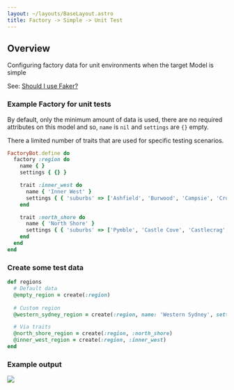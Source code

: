 ```yaml
---
layout: ~/layouts/BaseLayout.astro
title: Factory -> Simple -> Unit Test
---
```


## Overview

Configuring factory data for unit environments when the target Model is simple

<!-- May want to implement this as a tip so that the link is just for more information -->
See: [Should I use Faker?](http://localhost:3002/ruby/gems/faker-with-factory-bot/static-vs-random-data-in-tests#when-to-use-faker)

### Example Factory for unit tests

By default, only the minimum amount of data is used, there are no required attributes on this model and so, `name` is `nil` and `settings` are `{}` empty.

There a limited number of traits that are used for specific testing scenarios.

```ruby
FactoryBot.define do
  factory :region do
    name { }
    settings { {} }

    trait :inner_west do
      name { 'Inner West' }
      settings { { 'suburbs' => ['Ashfield', 'Burwood', 'Campsie', 'Croydon', 'Newtown'] } }
    end

    trait :north_shore do
      name { 'North Shore' }
      settings { { 'suburbs' => ['Pymble', 'Castle Cove', 'Castlecrag', 'Chatswood', 'Crows Nest', 'Cremorne'] } }
    end
  end
end
```

### Create some test data

```ruby
def regions
  # Default data
  @empty_region = create(:region)
  
  # Custom region
  @western_sydney_region = create(:region, name: 'Western Sydney', settings: { 'suburbs' => ['Blacktown', 'Parramatta', 'Penrith', 'Campbelltown', 'Liverpool'] } )

  # Via traits
  @north_shore_region = create(:region, :north_shore)
  @inner_west_region = create(:region, :inner_west)
end
```

### Example output

![](/images/ruby/gems/faker-with-factory-bot/factory-simple-model-unit-test-example.png)
